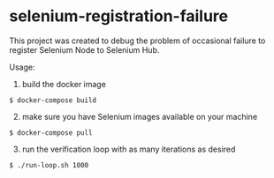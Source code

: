 # selenium-registration-failure

This project was created to debug the problem of occasional failure to register
Selenium Node to Selenium Hub.

Usage:

1. build the docker image

```shell
$ docker-compose build
```

2. make sure you have Selenium images available on your machine

```shell
$ docker-compose pull
```

3. run the verification loop with as many iterations as desired
```shell
$ ./run-loop.sh 1000
```
